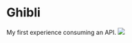 # Ghibli
My first experience consuming an API.
<img src='https://cdn.discordapp.com/attachments/950564440925958238/969250980640198696/Screenshot_from_2022-04-28_11-56-02.png'>
